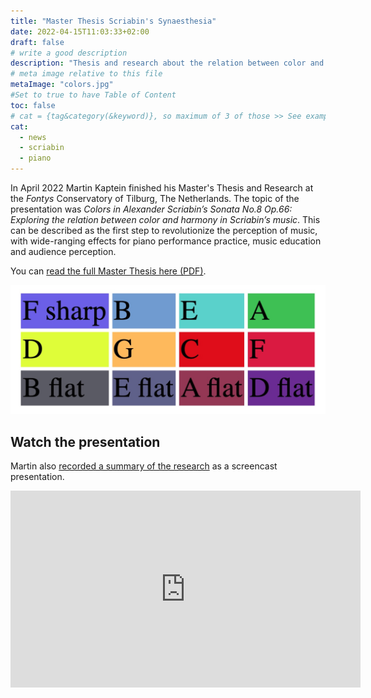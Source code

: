 ```yaml
---
title: "Master Thesis Scriabin's Synaesthesia"
date: 2022-04-15T11:03:33+02:00
draft: false
# write a good description
description: "Thesis and research about the relation between color and harmony in the music of Alexander Scriabin. This includes its practical applications in the field of performance practice as well as music education."
# meta image relative to this file
metaImage: "colors.jpg" 
#Set to true to have Table of Content
toc: false 
# cat = {tag&category(&keyword)}, so maximum of 3 of those >> See example.com/cat for an example of which categories to use
cat:
  - news
  - scriabin
  - piano
---
```



In April 2022 Martin Kaptein finished his Master's Thesis and Research at the *Fontys* Conservatory of Tilburg, The Netherlands.
The topic of the presentation was *Colors in Alexander Scriabin’s Sonata No.8 Op.66: Exploring the relation between color and harmony in Scriabin’s music*.
This can be described as the first step to revolutionize the perception of music, with wide-ranging effects for piano performance practice, music education and audience perception.

You can [read the full Master Thesis here (PDF)](/files/martin_kaptein-scriabin-colors-in-sonata-8.pdf).

![Scriabin's colors](colors.jpg)

## Watch the presentation

Martin also [recorded a summary of the research](https://www.youtube.com/watch?v=DfBFm_D1EzM) as a screencast presentation.

<iframe width="560" height="315" src="https://www.youtube.com/embed/DfBFm_D1EzM" title="YouTube video player" frameborder="0" allow="accelerometer; autoplay; clipboard-write; encrypted-media; gyroscope; picture-in-picture" allowfullscreen></iframe>
